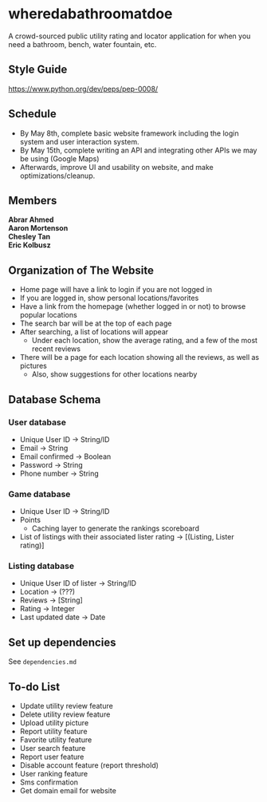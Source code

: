 # wheredabathroomatdoe
A crowd-sourced public utility rating and locator application for when you need a bathroom, bench, water fountain, etc.

## Style Guide
https://www.python.org/dev/peps/pep-0008/

## Schedule
- By May 8th, complete basic website framework including the login system and user interaction system.
- By May 15th, complete writing an API and integrating other APIs we may be using (Google Maps)
- Afterwards, improve UI and usability on website, and make optimizations/cleanup.

## Members
**Abrar Ahmed**  
**Aaron Mortenson**  
**Chesley Tan**  
**Eric Kolbusz**  

## Organization of The Website
- Home page will have a link to login if you are not logged in
- If you are logged in, show personal locations/favorites
- Have a link from the homepage (whether logged in or not) to browse popular locations
- The search bar will be at the top of each page
- After searching, a list of locations will appear
  - Under each location, show the average rating, and a few of the most recent reviews
- There will be a page for each location showing all the reviews, as well as pictures
  - Also, show suggestions for other locations nearby

## Database Schema
### User database
- Unique User ID -> String/ID
- Email -> String
- Email confirmed -> Boolean
- Password -> String
- Phone number -> String

### Game database
- Unique User ID -> String/ID
- Points
  - Caching layer to generate the rankings scoreboard
- List of listings with their associated lister rating -> [(Listing, Lister rating)]

### Listing database
- Unique User ID of lister -> String/ID
- Location -> (???)
- Reviews -> [String]
- Rating -> Integer
- Last updated date -> Date

## Set up dependencies
See `dependencies.md`  

## To-do List
- Update utility review feature
- Delete utility review feature
- Upload utility picture
- Report utility feature
- Favorite utility feature
- User search feature
- Report user feature
- Disable account feature (report threshold)
- User ranking feature
- Sms confirmation
- Get domain email for website
